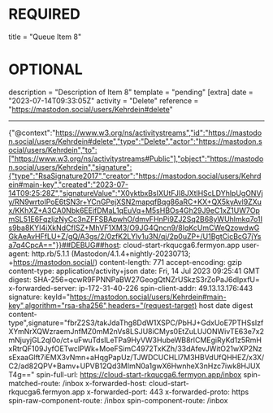 
# REQUIRED
title = "Queue Item 8"
# OPTIONAL
description = "Description of Item 8"
template = "pending"
[extra]
date = "2023-07-14T09:33:05Z"
activity = "Delete"
reference = "https://mastodon.social/users/Kehrdein#delete"

---
{"@context":"https://www.w3.org/ns/activitystreams","id":"https://mastodon.social/users/Kehrdein#delete","type":"Delete","actor":"https://mastodon.social/users/Kehrdein","to":["https://www.w3.org/ns/activitystreams#Public"],"object":"https://mastodon.social/users/Kehrdein","signature":{"type":"RsaSignature2017","creator":"https://mastodon.social/users/Kehrdein#main-key","created":"2023-07-14T09:25:28Z","signatureValue":"X0yktbxBsIXUtFJI8JXtlHScLDYhlpUgONVjy/RN9wrtoIPoE6tSN3r+YCnGPejXSN2mapqfBqg86aRC+KX+QX5kyAvl9ZXux/KKhXZ+A3CA0Nbk6EEjfDMaL1qEuVq+M5sHBOs4Gh29J9eC1xZ1UW7OpmSL51E6FqzljzNyCc3nZFFSBApwhO/dmvFHnPi9ZJ2Sq2B68yWUhlmkq7o1Is9ba8KYI4iXkNdCfISZ+MhVF1XM3/O9JG4Qncn9/8IqKcUmCWeQzowdwGGkAeAvHFfLU+Z/gQ/A3gs/2/0zfK2LYlv1u3N/qj/2p0uZP+/U1BgtCicBcG7jYsa7q4CpcA=="}}##DEBUG##host: cloud-start-rkqucga6.fermyon.app
user-agent: http.rb/5.1.1 (Mastodon/4.1.4+nightly-20230713; +https://mastodon.social/)
content-length: 771
accept-encoding: gzip
content-type: application/activity+json
date: Fri, 14 Jul 2023 09:25:41 GMT
digest: SHA-256=qcwR9FPNNPaBW27GeogQtNZrUSkzS3rZoPaJ6dIpxfU=
x-forwarded-server: ip-172-31-40-226
spin-client-addr: 49.13.13.176:443
signature: keyId="https://mastodon.social/users/Kehrdein#main-key",algorithm="rsa-sha256",headers="(request-target) host date digest content-type",signature="fbrZ2S3/takJdaThg8DdW1XSPC/PbHJ+GdxUoE7PTHSsIzfXYmNrXQWzraemJnfMZ0mM2nVs8LSJU8iCMys0EtZuLUJONWivTE63e7x2mNjuyjGL2qI0o/ct+uFwuTdsILeTPa9HyVW3HubeWB8rlCMEgiRyKd1z5RmHxRtrQF109JyfOETwclPWk+MoeFSimC4972TxKZh/33dAfevJWitO21wXP2NzsExaaGlft7iEMX3vNmn+aHqgPapUz/TJWDCUCHLl7M3HBVdUfQHHEZ/x3X/C2/ad82QPV+Bamv+UPVB12Qd3MImN0a1gwX6HwnheX3nHzc7iwk8HJUXT4g=="
spin-full-url: https://cloud-start-rkqucga6.fermyon.app/inbox
spin-matched-route: /inbox
x-forwarded-host: cloud-start-rkqucga6.fermyon.app
x-forwarded-port: 443
x-forwarded-proto: https
spin-raw-component-route: /inbox
spin-component-route: /inbox

